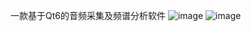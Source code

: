一款基于Qt6的音频采集及频谱分析软件
![image](https://github.com/user-attachments/assets/ea843ca5-61c4-4874-b4ba-1d03afea64e5)
![image](https://github.com/user-attachments/assets/743d1b8a-a0f4-4bf8-b529-9cfc6302ed62)
